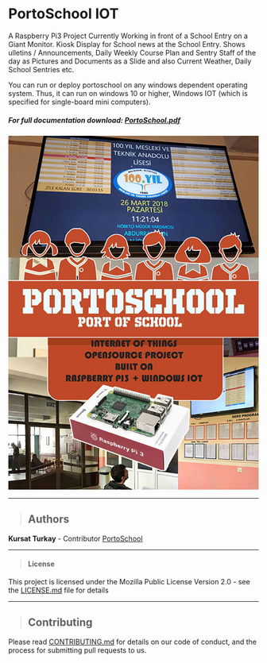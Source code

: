 # PortoSchool IOT
 A Raspberry Pi3 Project Currently Working in front of a School Entry on a Giant Monitor. Kiosk Display for School news at the School Entry. Shows  ulletins / Announcements, Daily Weekly Course Plan and Sentry Staff of the day as Pictures and Documents as a Slide and also Current Weather, Daily School Sentries etc.

You can run or deploy portoschool on any windows dependent operating system.
Thus, it can run on windows 10 or higher, Windows IOT (which is specified for single-board mini
computers).


##### For full documentation download: [PortoSchool.pdf](./PortoSchool/Assets/PortoSchool.pdf)
![PortoSchool.pdf](./PortoSchool/portoschool_coverpic.jpg)

---
>## Authors
>
  **Kursat Turkay** - Contributor [PortoSchool](https://github.com/kursatturkay/PortoSchool)

---

>#### License

This project is licensed under the Mozilla Public License Version 2.0 - see the [LICENSE.md](./LICENSE.md) file for details

---
>
>## Contributing
>

Please read [CONTRIBUTING.md](https://github.com/kursatturkay/PortoSchool/blob/master/CONTRIBUTING.md) for details on our code of conduct, and the process for submitting pull requests to us.
